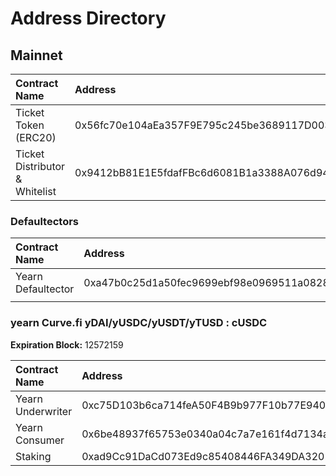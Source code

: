 # Address Directory

## Mainnet

| Contract Name | Address |
| :--- | :--- |
| Ticket Token \(ERC20\) | 0x56fc70e104aEa357F9E795c245be3689117D0030 |
| Ticket Distributor & Whitelist | 0x9412bB81E1E5fdafFBc6d6081B1a3388A076d949 |

### Defaultectors

| Contract Name | Address |
| :--- | :--- |
| Yearn Defaultector | 0xa47b0c25d1a50fec9699ebf98e0969511a082885 |
|  |  |

### yearn Curve.fi yDAI/yUSDC/yUSDT/yTUSD : cUSDC

**Expiration Block:**  12572159

| Contract Name | Address |
| :--- | :--- |
| Yearn Underwriter | 0xc75D103b6ca714feA50F4B9b977F10b77E940Ca3 |
| Yearn Consumer | 0x6be48937f65753e0340a04c7a7e161f4d7134afe |
| Staking | 0xad9Cc91DaCd073Ed9c85408446FA349DA3202f39 |



